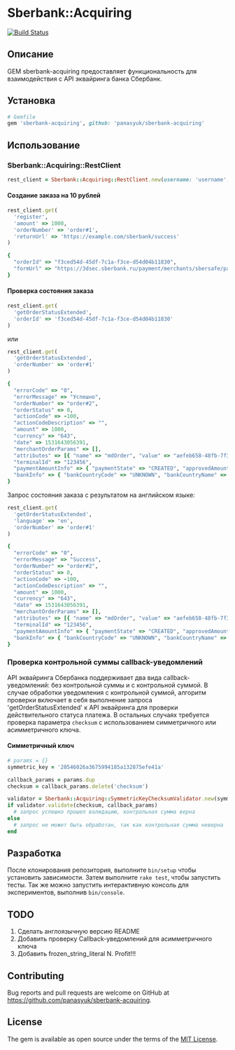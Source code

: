 # Sberbank::Acquiring

[![Build Status](https://travis-ci.org/panasyuk/sberbank-acquiring.svg?branch=master)](https://travis-ci.org/panasyuk/sberbank-acquiring)

## Описание

GEM sberbank-acquiring предоставляет функциональность для взаимодействия с API эквайринга банка Сбербанк.

## Установка

```ruby
# Gemfile
gem 'sberbank-acquiring', github: 'panasyuk/sberbank-acquiring'
```

## Использование

### Sberbank::Acquiring::RestClient

```ruby
rest_client = Sberbank::Acquiring::RestClient.new(username: 'username', password: 'password')
```

#### Создание заказа на 10 рублей
```ruby
rest_client.get(
  'register',
  'amount' => 1000,
  'orderNumber' => 'order#1',
  'returnUrl' => 'https://example.com/sberbank/success'
)
```

```ruby
{
  "orderId" => "f3ced54d-45df-7c1a-f3ce-d54d04b11830",
  "formUrl" => "https://3dsec.sberbank.ru/payment/merchants/sbersafe/payment_ru.html?mdOrder=f3ced54d-45df-7c1a-f3ce-d54d04b11830"
}
```

#### Проверка состояния заказа
```ruby
rest_client.get(
  'getOrderStatusExtended',
  'orderId' => 'f3ced54d-45df-7c1a-f3ce-d54d04b11830'
)
```
или
```ruby
rest_client.get(
  'getOrderStatusExtended',
  'orderNumber' => 'order#1'
)
```

```ruby
{
  "errorCode" => "0",
  "errorMessage" => "Успешно",
  "orderNumber" => "order#2",
  "orderStatus" => 0,
  "actionCode" => -100,
  "actionCodeDescription" => "",
  "amount" => 1000,
  "currency" => "643",
  "date" => 1531643056391,
  "merchantOrderParams" => [],
  "attributes" => [{ "name" => "mdOrder", "value" => "aefeb658-48fb-7f37-aefe-b65804b11830" }],
  "terminalId" => "123456",
  "paymentAmountInfo" => { "paymentState" => "CREATED", "approvedAmount" => 0, "depositedAmount" => 0,  "refundedAmount" => 0},
  "bankInfo" => { "bankCountryCode" => "UNKNOWN", "bankCountryName" => "<Неизвестно>" }
}
```

Запрос состояния заказа с результатом на английском языке:
```ruby
rest_client.get(
  'getOrderStatusExtended',
  'language' => 'en',
  'orderNumber' => 'order#1'
)
```

```ruby
{
  "errorCode" => "0",
  "errorMessage" => "Success",
  "orderNumber" => "order#2",
  "orderStatus" => 0,
  "actionCode" => -100,
  "actionCodeDescription" => "",
  "amount" => 1000,
  "currency" => "643",
  "date" => 1531643056391,
  "merchantOrderParams" => [],
  "attributes" => [{ "name" => "mdOrder", "value" => "aefeb658-48fb-7f37-aefe-b65804b11830" }],
  "terminalId" => "123456",
  "paymentAmountInfo" => { "paymentState" => "CREATED", "approvedAmount" => 0, "depositedAmount" => 0, "refundedAmount" => 0},
  "bankInfo" => { "bankCountryCode" => "UNKNOWN", "bankCountryName" => "<Unknown>" }
}
```

### Проверка контрольной суммы callback-уведомлений

API эквайринга Сбербанка поддерживает два вида callback-уведомлений: без контрольной суммы и с контрольной суммой.
В случае обработки уведомления с контрольной суммой, алгоритм проверки включает в себя выполнение запроса 'getOrderStatusExtended' к API эквайринга для проверки действительного статуса платежа. В остальных случаях требуется проверка параметра `checksum` с использованием симметричного или асимметричного ключа.

#### Симметричный ключ

```ruby
# params = {}
symmetric_key = '20546026a3675994185a132875efe41a'

callback_params = params.dup
checksum = callback_params.delete('checksum')

validator = Sberbank::Acquiring::SymmetricKeyChecksumValidator.new(symmetric_key)
if validator.validate(checksum, callback_params)
  # запрос успешно прошел валидацию, контрольная сумма верна
else
  # запрос не может быть обработан, так как контрольная сумма неверна
end
```

## Разработка

После клонирования репозитория, выполните `bin/setup` чтобы установить зависимости. Затем выполните `rake test`, чтобы запустить тесты. Так же можно запустить интерактивную консоль для экспериментов, выполнив `bin/console`.

## TODO

1. Сделать англоязычную версию README
2. Добавить проверку Callback-уведомлений для асимметричного ключа
3. Добавить frozen_string_literal
N. Profit!!!

## Contributing

Bug reports and pull requests are welcome on GitHub at https://github.com/panasyuk/sberbank-acquiring.

## License

The gem is available as open source under the terms of the [MIT License](https://opensource.org/licenses/MIT).
